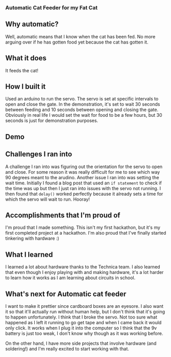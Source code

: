 ### Automatic Cat Feeder for my Fat Cat

## Why automatic?
Well, automatic means that I know when the cat has been fed. No more arguing over if he has gotten food yet because the cat has gotten it. 

## What it does
It feeds the cat!

## How I built it
Used an arduino to run the servo. The servo is set at specific intervals to open and close the gate. In the demonstration, it's set to wait 30 seconds between feeding and 10 seconds between opening and closing the gate. Obviously in real life I would set the wait for food to be a few hours, but 30 seconds is just for demonstration purposes. 

## Demo


## Challenges I ran into
A challenge I ran into was figuring out the orientation for the servo to open and close. For some reason it was really difficult for me to see which way 90 degrees meant to the arudino. Another issue I ran into was setting the wait time. Initially I found a blog post that used an `if statement` to check if the time was up but then I just ran into issues with the servo not running. I then found that `delay()` worked perfectly because it already sets a time for which the servo will wait to run. Hooray! 

## Accomplishments that I'm proud of
I'm proud that I made something. This isn't my first hackathon, but it's my first completed project at a hackathon. I'm also proud that I've finally started tinkering with hardware :)

## What I learned
I learned a lot about hardware thanks to the Technica team. I also learned that even though I enjoy playing with and  making hardware, it's a lot harder to learn how it works as I am learning about circuits in school. 

## What's next for Automatic cat feeder
I want to make it prettier since cardboard boxes are an eyesore. I also want it so that it'll actually run without human help, but I don't think that it's going to happen unfortunately. I think that I broke the servo. Not too sure what happened as I left it running to go get tape and when I came back it would only click. It works when I plug it into the computer so I think that the 9v battery is just too weak, I don't know why though as it was working before. 

On the other hand, I have more side projects that involve hardware (and soldering!) and I'm really excited to start working with that. 

